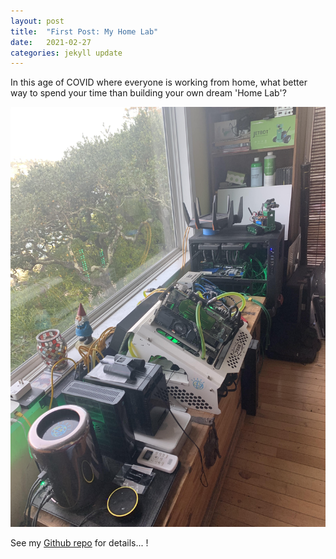 ```yaml
---
layout: post
title:  "First Post: My Home Lab"
date:   2021-02-27 
categories: jekyll update
---
```

In this age of COVID where everyone is working from home, what better way to spend your time than building your own dream 'Home Lab'?

![The Nerd Cave](/assets/images/mlabs.jpg)

See my [Github repo](https://github.com/miramar-labs/terraform-k8s) for details... !

